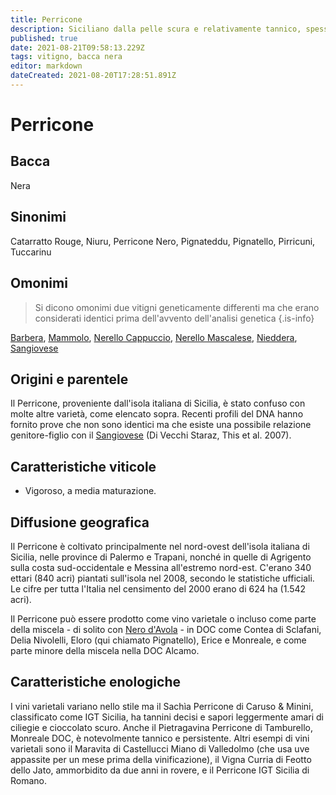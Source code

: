 ```yaml
---
title: Perricone
description: Siciliano dalla pelle scura e relativamente tannico, spesso mescolato con Nero d'Avola.
published: true
date: 2021-08-21T09:58:13.229Z
tags: vitigno, bacca nera
editor: markdown
dateCreated: 2021-08-20T17:28:51.891Z
---
```


# Perricone

## Bacca
Nera
## Sinonimi
Catarratto Rouge, Niuru, Perricone Nero, Pignateddu, Pignatello, Pirricuni, Tuccarinu

## Omonimi
> Si dicono omonimi due vitigni geneticamente differenti ma che erano considerati identici prima dell'avvento dell'analisi genetica
{.is-info}

[Barbera](/vitigni/bacca-nera/barbera), [Mammolo](/vitigni/bacca-nera/mammolo), [Nerello Cappuccio](/vitigni/Italia/bacca-nera/nerello-cappuccio), [Nerello Mascalese](/vitigni/Italia/bacca-nera/nerello-mascalese), [Nieddera](/vitigni/bacca-nera/nieddera), [Sangiovese](/vitigni/Italia/bacca-nera/sangiovese) 

## Origini e parentele
Il Perricone, proveniente dall'isola italiana di Sicilia, è stato confuso con molte altre varietà, come elencato sopra. Recenti profili del DNA hanno fornito prove che non sono identici ma che esiste una possibile relazione genitore-figlio con il [Sangiovese](/vitigni/Italia/bacca-nera/sangiovese) (Di Vecchi Staraz, This et al. 2007).

## Caratteristiche viticole
- Vigoroso, a media maturazione.

## Diffusione geografica
Il Perricone è coltivato principalmente nel nord-ovest dell'isola italiana di Sicilia, nelle province di Palermo e Trapani, nonché in quelle di Agrigento sulla costa sud-occidentale e Messina all'estremo nord-est. C'erano 340 ettari (840 acri) piantati sull'isola nel 2008, secondo le statistiche ufficiali. Le cifre per tutta l'Italia nel censimento del 2000 erano di 624 ha (1.542 acri).

Il Perricone può essere prodotto come vino varietale o incluso come parte della miscela - di solito con [Nero d'Avola](/vitigni/Italia/bacca-nera/nero-d-avola) - in DOC come Contea di Sclafani, Delia Nivolelli, Eloro (qui chiamato Pignatello), Erice e Monreale, e come parte minore della miscela nella DOC Alcamo.

## Caratteristiche enologiche
I vini varietali variano nello stile ma il Sachìa Perricone di Caruso & Minini, classificato come IGT Sicilia, ha tannini decisi e sapori leggermente amari di ciliegie e cioccolato scuro. Anche il Pietragavina Perricone di Tamburello, Monreale DOC, è notevolmente tannico e persistente. Altri esempi di vini varietali sono il Maravita di Castellucci Miano di Valledolmo (che usa uve appassite per un mese prima della vinificazione), il Vigna Curria di Feotto dello Jato, ammorbidito da due anni in rovere, e il Perricone IGT Sicilia di Romano.
